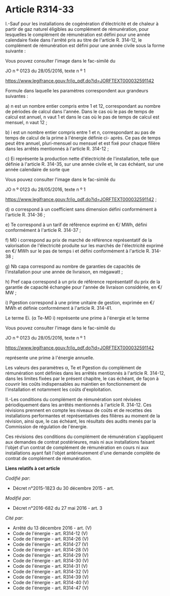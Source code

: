 # Article R314-33

I.-Sauf pour les installations de cogénération d'électricité et de chaleur à partir de gaz naturel éligibles au complément de
rémunération, pour lesquelles le complément de rémunération est défini pour une année calendaire fixée dans l'arrêté pris au
titre de l'article R. 314-12, le complément de rémunération est défini pour une année civile sous la forme suivante : 

Vous pouvez consulter l'image dans le fac-similé du 

JO n º 0123 du 28/05/2016, texte n º 1 

https://www.legifrance.gouv.fr/jo_pdf.do?id=JORFTEXT000032591142

Formule dans laquelle les paramètres correspondent aux grandeurs suivantes : 

a) n est un nombre entier compris entre 1 et 12, correspondant au nombre de périodes de calcul dans l'année. Dans le cas où
le pas de temps de calcul est annuel, n vaut 1 et dans le cas où le pas de temps de calcul est mensuel, n vaut 12 ; 

b) i est un nombre entier compris entre 1 et n, correspondant au pas de temps de calcul de la prime à l'énergie définie ci-
après. Ce pas de temps peut être annuel, pluri-mensuel ou mensuel et est fixé pour chaque filière dans les arrêtés mentionnés
à l'article R. 314-12 ; 

c) Ei représente la production nette d'électricité de l'installation, telle que définie à l'article R. 314-35, sur une année
civile et, le cas échéant, sur une année calendaire de sorte que 

Vous pouvez consulter l'image dans le fac-similé du 

JO n º 0123 du 28/05/2016, texte n º 1 

https://www.legifrance.gouv.fr/jo_pdf.do?id=JORFTEXT000032591142 ; 

d) α correspond à un coefficient sans dimension défini conformément à l'article R. 314-36 ; 

e) Te correspond à un tarif de référence exprimé en €/ MWh, défini conformément à l'article R. 314-37 ; 

f) M0 i correspond au prix de marché de référence représentatif de la valorisation de l'électricité produite sur les marchés
de l'électricité exprimé en €/ MWh sur le pas de temps i et défini conformément à l'article R. 314-38 ; 

g) Nb capa correspond au nombre de garanties de capacités de l'installation pour une année de livraison, en mégawatt ; 

h) Pref capa correspond à un prix de référence représentatif du prix de la garantie de capacité échangée pour l'année de
livraison considérée, en €/ MW ; 

i) Pgestion correspond à une prime unitaire de gestion, exprimée en €/ MWh et définie conformément à l'article R. 314-41. 

Le terme Ei. (α Te-M0 i) représente une prime à l'énergie et le terme 

Vous pouvez consulter l'image dans le fac-similé du 

JO n º 0123 du 28/05/2016, texte n º 1 

https://www.legifrance.gouv.fr/jo_pdf.do?id=JORFTEXT000032591142

représente une prime à l'énergie annuelle. 

Les valeurs des paramètres α, Te et Pgestion du complément de rémunération sont définies dans les arrêtés mentionnés à
l'article R. 314-12, dans les limites fixées par le présent chapitre, le cas échéant, de façon à couvrir les coûts
indispensables au maintien en fonctionnement de l'installation et notamment les coûts d'exploitation. 

II.-Les conditions du complément de rémunération sont révisées périodiquement dans les arrêtés mentionnés à l'article R.
314-12. Ces révisions prennent en compte les niveaux de coûts et de recettes des installations performantes et
représentatives des filières au moment de la révision, ainsi que, le cas échéant, les résultats des audits menés par la
Commission de régulation de l'énergie. 

Ces révisions des conditions du complément de rémunération s'appliquent aux demandes de contrat postérieures, mais ni aux
installations faisant l'objet d'un contrat de complément de rémunération en cours ni aux installations ayant fait l'objet
antérieurement d'une demande complète de contrat de complément de rémunération.

**Liens relatifs à cet article**

_Codifié par_:

  - Décret n°2015-1823 du 30 décembre 2015 - art.

_Modifié par_:

  - Décret n°2016-682 du 27 mai 2016 - art. 3

_Cité par_:

  - Arrêté du 13 décembre 2016 - art. (V)
  - Code de l'énergie - art. R314-12 (V)
  - Code de l'énergie - art. R314-26 (V)
  - Code de l'énergie - art. R314-27 (V)
  - Code de l'énergie - art. R314-28 (V)
  - Code de l'énergie - art. R314-29 (V)
  - Code de l'énergie - art. R314-30 (V)
  - Code de l'énergie - art. R314-31 (V)
  - Code de l'énergie - art. R314-32 (V)
  - Code de l'énergie - art. R314-39 (V)
  - Code de l'énergie - art. R314-40 (V)
  - Code de l'énergie - art. R314-47 (V)
